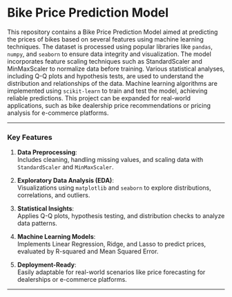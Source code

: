 # Bike Price Prediction Model

This repository contains a Bike Price Prediction Model aimed at predicting the prices of bikes based on several features using machine learning techniques. The dataset is processed using popular libraries like `pandas`, `numpy`, and `seaborn` to ensure data integrity and visualization. The model incorporates feature scaling techniques such as StandardScaler and MinMaxScaler to normalize data before training. Various statistical analyses, including Q-Q plots and hypothesis tests, are used to understand the distribution and relationships of the data. Machine learning algorithms are implemented using `scikit-learn` to train and test the model, achieving reliable predictions. This project can be expanded for real-world applications, such as bike dealership price recommendations or pricing analysis for e-commerce platforms. 

---





### Key Features

1. **Data Preprocessing**:  
   Includes cleaning, handling missing values, and scaling data with `StandardScaler` and `MinMaxScaler`.

2. **Exploratory Data Analysis (EDA)**:  
   Visualizations using `matplotlib` and `seaborn` to explore distributions, correlations, and outliers.

3. **Statistical Insights**:  
   Applies Q-Q plots, hypothesis testing, and distribution checks to analyze data patterns.

4. **Machine Learning Models**:  
   Implements Linear Regression, Ridge, and Lasso to predict prices, evaluated by R-squared and Mean Squared Error.

5. **Deployment-Ready**:  
   Easily adaptable for real-world scenarios like price forecasting for dealerships or e-commerce platforms.

---


